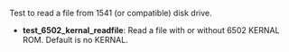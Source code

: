 Test to read a file from 1541 (or compatible) disk drive.

- **test_6502_kernal_readfile**: Read a file with or without 6502 KERNAL ROM. Default is no KERNAL.
